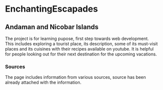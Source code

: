 # EnchantingEscapades
## Andaman and Nicobar Islands
The project is for learning pupose, first step towards web development.
This includes exploring a tourist place, its description, some of its must-visit places and its cuisines with their recipes available on youtube.
It is helpful for people looking out for their next destination for the upcoming vacations.
### Sources
The page includes information from various sources, source has been already attached with the information.
